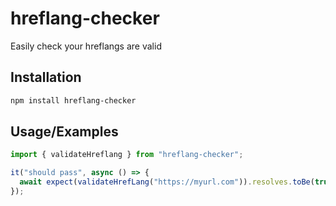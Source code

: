 # hreflang-checker

Easily check your hreflangs are valid

## Installation

```bash
npm install hreflang-checker
```

## Usage/Examples

```typescript
import { validateHreflang } from "hreflang-checker";

it("should pass", async () => {
  await expect(validateHrefLang("https://myurl.com")).resolves.toBe(true);
});
```
